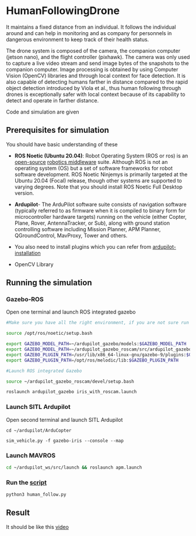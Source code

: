 # HumanFollowingDrone

It maintains a fixed distance from an individual. It follows the individual around and can help in monitoring and as company for personnels in dangerous environment to keep track of their health status. 

The drone system is composed of the camera, the companion computer (jetson nano), and the flight controller (pixhawk). The camera was only used to capture a live video stream and send image bytes of the snapshots to the companion computer. Image processing is obtained by using Computer Vision (OpenCV) libraries and through local context for face detection. It is also capable of detecting humans farther in distance compared to the rapid object detection introduced by Viola et al., thus human following through drones is exceptionally safer with local context because of its capability to detect and operate in farther distance.

Code and simulation are given

## Prerequisites for simulation
You should have basic understanding of these
- **ROS Noetic (Ubuntu 20.04)**: Robot Operating System (ROS or ros) is an [open-source](https://en.wikipedia.org/wiki/Open-source_software) [robotics middleware](https://en.wikipedia.org/wiki/Robotics_middleware) suite. Although ROS is not an operating system (OS) but a set of software frameworks for robot software development. ROS Noetic Ninjemys is primarily targeted at the Ubuntu 20.04 (Focal) release, though other systems are supported to varying degrees. Note that you should install ROS Noetic Full Desktop version.

- **Ardupilot**- The ArduPilot software suite consists of navigation software (typically referred to as firmware when it is compiled to binary form for microcontroller hardware targets) running on the vehicle (either Copter, Plane, Rover, AntennaTracker, or Sub), along with ground station controlling software including Mission Planner, APM Planner, QGroundControl, MavProxy, Tower and others.

- You also need to install plugins which you can refer from [ardupilot-installation](https://github.com/Bhaveshmeghwal21/AMC_Summer_Camp-2024/blob/main/Intermediate/ROS/Ardupilot-installation.md)
- OpenCV Library


## Running the simulation
### Gazebo-ROS
Open one terminal and launch ROS integrated gazebo
```bash
#Make sure you have all the right environment, if you are not sure run the following first

source /opt/ros/noetic/setup.bash

export GAZEBO_MODEL_PATH=~/ardupilot_gazebo/models:$GAZEBO_MODEL_PATH
export GAZEBO_MODEL_PATH=~/ardupilot_gazebo_roscam/src/ardupilot_gazebo/models:$GAZEBO_MODEL_PATH
export GAZEBO_PLUGIN_PATH=/usr/lib/x86_64-linux-gnu/gazebo-9/plugins:$GAZEBO_PLUGIN_PATH 
export GAZEBO_PLUGIN_PATH=/opt/ros/melodic/lib:$GAZEBO_PLUGIN_PATH

#Launch ROS integrated Gazebo

source ~/ardupilot_gazebo_roscam/devel/setup.bash

roslaunch ardupilot_gazebo iris_with_roscam.launch
```
### Launch SITL Ardupilot
Open second terminal and launch SITL Ardupilot
```
cd ~/ardupilot/ArduCopter

sim_vehicle.py -f gazebo-iris --console --map
```

### Launch MAVROS
```bash
cd ~/ardupilot_ws/src/launch && roslaunch apm.launch
```
### Run the [script](https://github.com/lion-X-drones/HumanFollowingDrone/blob/main/Script/human_follow.py)
```bash
python3 human_follow.py
```
## Result
It should be like this [video](https://github.com/lion-X-drones/HumanFollowingDrone/blob/main/HumanFollow.mp4)








